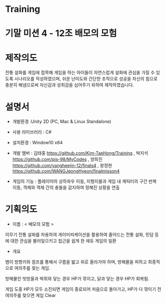 # Training

# 기말 미션 4 - 12조 배모의 모험

# 제작의도
전통 설화를 게임에 접목해 게임을 하는 아이들이 자연스럽게 설화에 관심을 가질 수 있도록 시나리오를 작성하였으며, 쉬운 난이도와 간단한 조작으로 성공을 자신의 힘으로 충분히 해냄으로써 자신감과 성취감을 심어주기 위하여 제작하였습니다.

# 설명서
- 개발환경 :Unity 2D (PC, Mac & Linux Standalone)

- 사용 라이브러리 : C#

- 설치환경 : Window10 x64

- 개발 멤버 : 
김태홍 https://github.com/Kim-TaeHong/Training , 박지석 https://github.com/pjs-98/MyCodes , 양희진 https://github.com/yangheejin-12/finals4 , 왕정현 https://github.com/WANGJeongHyeon/finalmisson4

- 게임의 기능 : 플레이어의 상하좌우 이동, 지형지물과 게임 내 캐릭터의 구간 반복 이동, 객체와 객체 간의 충돌을 감지하여 정해진 상황을 연출

# 기획의도
- 이름 : < 배모의 모험 >

이무기 전통 설화를 차용하여 게이미피케이션을 활용하여 줄어드는 전통 설화, 민담 등에 대한 관심을 불러일으키고 접근을 쉽게 한 에듀 게임의 일환 

- 개요 

뱀이 방향키와 점프를 통해서 구름을 밟고 위로 올라가야 하며, 방해물을 피하고 최종적으로 여의주를 찾는 게임.

방해물인 빗방울과 박쥐와 닿는 경우 HP가 깎이고, 닭과 닿는 경우 HP가 회복됨. 

게임 도중 HP가 모두 소진되면 게임이 종료되어 처음으로 돌아가고, HP가 다 깎이기 전 여의주를 찾으면 게임 Clear
